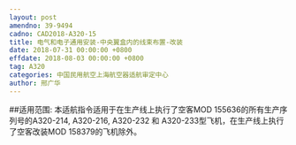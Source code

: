 ```yaml
---
layout: post
amendno: 39-9494
cadno: CAD2018-A320-15
title: 电气和电子通用安装-中央翼盒内的线束布置-改装
date: 2018-07-31 00:00:00 +0800
effdate: 2018-08-03 00:00:00 +0800
tag: A320
categories: 中国民用航空上海航空器适航审定中心
author: 邢广华
---
```


##适用范围:
本适航指令适用于在生产线上执行了空客MOD 155636的所有生产序列号的A320-214, A320-216, A320-232 和 A320-233型飞机，在生产线上执行了空客改装MOD 158379的飞机除外。

